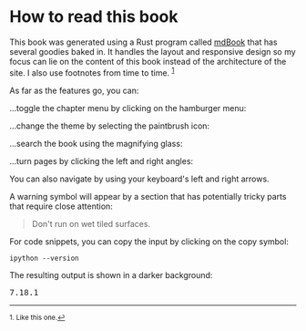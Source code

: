 # How to read this book

This book was generated using a Rust program called [mdBook](https://github.com/rust-lang/mdBook) that has several goodies baked in. It handles the layout and responsive design so my focus can lie on the content of this book instead of the architecture of the site. I also use footnotes from time to time. <sup class="footnote-reference"><a href="#fn1" id="ref1">1</a></sup>

As far as the features go, you can:

…toggle the chapter menu by clicking on the hamburger menu: <i class="fa fa-fw fa-bars"></i>

…change the theme by selecting the paintbrush icon: <i class="fa fa-fw fa-paint-brush"></i>

…search the book using the magnifying glass: <i class="fa fa-fw fa-search"></i>

…turn pages by clicking the left and right angles:<i class="fa fa-fw fa-angle-left"></i> <i class="fa fa-fw fa-angle-right"></i>

You can also navigate by using your keyboard's left and right arrows.

A warning symbol will appear by a section that has potentially tricky parts that require close attention:

> <i class="fa fa-fw fa-warning"></i> Don't run on wet tiled surfaces.

For code snippets, you can copy the input by clicking on the copy symbol:
```
ipython --version
```
The resulting output is shown in a darker background:
<pre class="output">
7.18.1
</pre>

---

<sup class="footnote-definition" id="fn1">1. Like this one.<a href="#ref1" title="Jump back to footnote 1 in the text.">↩</a></sup>
